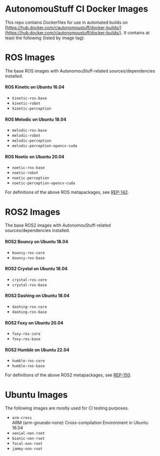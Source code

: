 # AutonomouStuff CI Docker Images #

This repo contains Dockerfiles for use in automated builds on [https://hub.docker.com/r/autonomoustuff/docker-builds/](https://hub.docker.com/r/autonomoustuff/docker-builds/).
It contains at least the following (listed by image tag):

# ROS Images

The base ROS images with AutonomouStuff-related sources/dependencies installed.

#### ROS Kinetic on Ubuntu 16.04
- `kinetic-ros-base`
- `kinetic-robot`
- `kinetic-perception`

#### ROS Melodic on Ubuntu 18.04
- `melodic-ros-base`
- `melodic-robot`
- `melodic-perception`
- `melodic-perception-opencv-cuda`

#### ROS Noetic on Ubuntu 20.04
- `noetic-ros-base`
- `noetic-robot`
- `noetic-perception`
- `noetic-perception-opencv-cuda`

For definitions of the above ROS metapackages, see [REP-142](http://www.ros.org/reps/rep-0142.html).

# ROS2 Images

The base ROS2 images with AutonomouStuff-related sources/dependencies installed.

#### ROS2 Bouncy on Ubuntu 18.04
- `bouncy-ros-core`
- `bouncy-ros-base`

#### ROS2 Crystal on Ubuntu 18.04
- `crystal-ros-core`
- `crystal-ros-base`

#### ROS2 Dashing on Ubuntu 18.04
- `dashing-ros-core`
- `dashing-ros-base`

#### ROS2 Foxy on Ubuntu 20.04
- `foxy-ros-core`
- `foxy-ros-base`

#### ROS2 Humble on Ubuntu 22.04
- `humble-ros-core`
- `humble-ros-base`

For definitions of the above ROS2 metapackages, see [REP-150](http://www.ros.org/reps/rep-0150.html).

# Ubuntu Images
The following images are mostly used for CI testing purposes.

- `arm-cross`  
ARM (arm-gnueabi-none) Cross-compilation Environment in Ubuntu 16.04
- `xenial-non-root`
- `bionic-non-root`
- `focal-non-root`
- `jammy-non-root`
